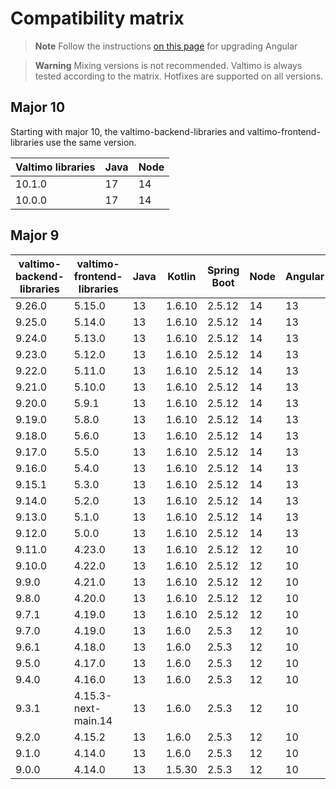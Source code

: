 # Compatibility matrix

> **Note**
> Follow the instructions [on this page](https://update.angular.io/) for upgrading Angular

> **Warning**
> Mixing versions is not recommended. Valtimo is always tested according to the matrix.
Hotfixes are supported on all versions.
 
## Major 10

Starting with major 10, the valtimo-backend-libraries and valtimo-frontend-libraries use the same version.

| Valtimo libraries | Java | Node |
|-------------------|------|------|
| 10.1.0            | 17   | 14   |
| 10.0.0            | 17   | 14   |

## Major 9

| valtimo-backend-libraries | valtimo-frontend-libraries | Java | Kotlin | Spring Boot | Node | Angular |
|---------------------------|----------------------------|------|--------|-------------|------|---------|
| 9.26.0                    | 5.15.0                     | 13   | 1.6.10 | 2.5.12      | 14   | 13      |
| 9.25.0                    | 5.14.0                     | 13   | 1.6.10 | 2.5.12      | 14   | 13      |
| 9.24.0                    | 5.13.0                     | 13   | 1.6.10 | 2.5.12      | 14   | 13      |
| 9.23.0                    | 5.12.0                     | 13   | 1.6.10 | 2.5.12      | 14   | 13      |
| 9.22.0                    | 5.11.0                     | 13   | 1.6.10 | 2.5.12      | 14   | 13      |
| 9.21.0                    | 5.10.0                     | 13   | 1.6.10 | 2.5.12      | 14   | 13      |
| 9.20.0                    | 5.9.1                      | 13   | 1.6.10 | 2.5.12      | 14   | 13      |
| 9.19.0                    | 5.8.0                      | 13   | 1.6.10 | 2.5.12      | 14   | 13      |
| 9.18.0                    | 5.6.0                      | 13   | 1.6.10 | 2.5.12      | 14   | 13      |
| 9.17.0                    | 5.5.0                      | 13   | 1.6.10 | 2.5.12      | 14   | 13      |
| 9.16.0                    | 5.4.0                      | 13   | 1.6.10 | 2.5.12      | 14   | 13      |
| 9.15.1                    | 5.3.0                      | 13   | 1.6.10 | 2.5.12      | 14   | 13      |
| 9.14.0                    | 5.2.0                      | 13   | 1.6.10 | 2.5.12      | 14   | 13      |
| 9.13.0                    | 5.1.0                      | 13   | 1.6.10 | 2.5.12      | 14   | 13      |
| 9.12.0                    | 5.0.0                      | 13   | 1.6.10 | 2.5.12      | 14   | 13      |
| 9.11.0                    | 4.23.0                     | 13   | 1.6.10 | 2.5.12      | 12   | 10      |
| 9.10.0                    | 4.22.0                     | 13   | 1.6.10 | 2.5.12      | 12   | 10      |
| 9.9.0                     | 4.21.0                     | 13   | 1.6.10 | 2.5.12      | 12   | 10      |
| 9.8.0                     | 4.20.0                     | 13   | 1.6.10 | 2.5.12      | 12   | 10      |
| 9.7.1                     | 4.19.0                     | 13   | 1.6.10 | 2.5.12      | 12   | 10      |
| 9.7.0                     | 4.19.0                     | 13   | 1.6.0  | 2.5.3       | 12   | 10      |
| 9.6.1                     | 4.18.0                     | 13   | 1.6.0  | 2.5.3       | 12   | 10      |
| 9.5.0                     | 4.17.0                     | 13   | 1.6.0  | 2.5.3       | 12   | 10      |
| 9.4.0                     | 4.16.0                     | 13   | 1.6.0  | 2.5.3       | 12   | 10      |
| 9.3.1                     | 4.15.3-next-main.14        | 13   | 1.6.0  | 2.5.3       | 12   | 10      |
| 9.2.0                     | 4.15.2                     | 13   | 1.6.0  | 2.5.3       | 12   | 10      |
| 9.1.0                     | 4.14.0                     | 13   | 1.6.0  | 2.5.3       | 12   | 10      |
| 9.0.0                     | 4.14.0                     | 13   | 1.5.30 | 2.5.3       | 12   | 10      |
